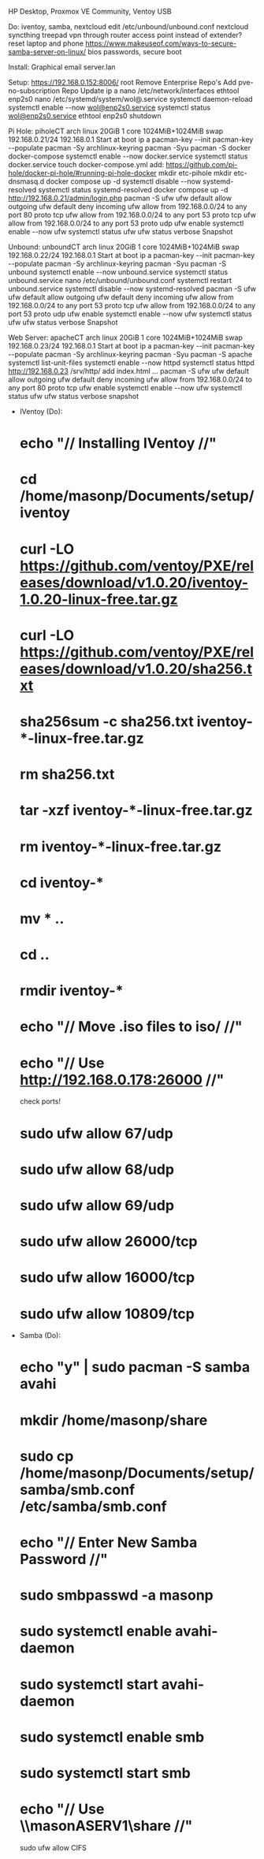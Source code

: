 HP Desktop, Proxmox VE Community, Ventoy USB

Do:
	iventoy, samba, nextcloud
	edit /etc/unbound/unbound.conf
	nextcloud
	syncthing
	treepad
	vpn through router
	access point instead of extender?
	reset laptop and phone
	https://www.makeuseof.com/ways-to-secure-samba-server-on-linux/
	bios passwords, secure boot

Install:
	Graphical
	email
	server.lan

Setup:
	https://192.168.0.152:8006/
	root
	Remove Enterprise Repo's
	Add pve-no-subscription Repo
	Update
	ip a
	nano /etc/network/interfaces
	ethtool enp2s0
	nano /etc/systemd/system/wol@.service
	systemctl daemon-reload
	systemctl enable --now wol@enp2s0.service
	systemctl status wol@enp2s0.service
	ethtool enp2s0
	shutdown

Pi Hole:
	piholeCT
	arch linux
	20GiB
	1 core
	1024MiB+1024MiB swap
	192.168.0.21/24
	192.168.0.1
	Start at boot
	ip a
	pacman-key --init
	pacman-key --populate
	pacman -Sy archlinux-keyring
	pacman -Syu
	pacman -S docker docker-compose
	systemctl enable --now docker.service
	systemctl status docker.service
	touch docker-compose.yml
	add: https://github.com/pi-hole/docker-pi-hole/#running-pi-hole-docker
	mkdir etc-pihole
	mkdir etc-dnsmasq.d
	docker compose up -d
	systemctl disable --now systemd-resolved
	systemctl status systemd-resolved
	docker compose up -d
	http://192.168.0.21/admin/login.php
	pacman -S ufw
	ufw default allow outgoing
	ufw default deny incoming
	ufw allow from 192.168.0.0/24 to any port 80 proto tcp
	ufw allow from 192.168.0.0/24 to any port 53 proto tcp
	ufw allow from 192.168.0.0/24 to any port 53 proto udp
	ufw enable
	systemctl enable --now ufw
	systemctl status ufw
	ufw status verbose
	Snapshot

Unbound:
	unboundCT
	arch linux
	20GiB
	1 core
	1024MiB+1024MiB swap
	192.168.0.22/24
	192.168.0.1
	Start at boot
	ip a
	pacman-key --init
	pacman-key --populate
	pacman -Sy archlinux-keyring
	pacman -Syu
	pacman -S unbound
	systemctl enable --now unbound.service
	systemctl status unbound.service
	nano /etc/unbound/unbound.conf
	systemctl restart unbound.service
	systemctl disable --now systemd-resolved
	pacman -S ufw
	ufw default allow outgoing
	ufw default deny incoming
	ufw allow from 192.168.0.0/24 to any port 53 proto tcp
	ufw allow from 192.168.0.0/24 to any port 53 proto udp
	ufw enable
	systemctl enable --now ufw
	systemctl status ufw
	ufw status verbose
	Snapshot

Web Server:
	apacheCT
	arch linux
	20GiB
	1 core
	1024MiB+1024MiB swap
	192.168.0.23/24
	192.168.0.1
	Start at boot
	ip a
	pacman-key --init
	pacman-key --populate
	pacman -Sy archlinux-keyring
	pacman -Syu
	pacman -S apache
	systemctl list-unit-files
	systemctl enable --now httpd
	systemctl status httpd
	http://192.168.0.23
	/srv/http/
	add index.html ...
	pacman -S ufw
	ufw default allow outgoing
	ufw default deny incoming
	ufw allow from 192.168.0.0/24 to any port 80 proto tcp
	ufw enable
	systemctl enable --now ufw
	systemctl status ufw
	ufw status verbose
	snapshot

* IVentoy (Do):
	# echo "// Installing IVentoy //"
	# cd /home/masonp/Documents/setup/iventoy
	# curl -LO  https://github.com/ventoy/PXE/releases/download/v1.0.20/iventoy-1.0.20-linux-free.tar.gz
	# curl -LO  https://github.com/ventoy/PXE/releases/download/v1.0.20/sha256.txt
	# sha256sum -c sha256.txt iventoy-*-linux-free.tar.gz
	# rm sha256.txt
	# tar -xzf iventoy-*-linux-free.tar.gz
	# rm iventoy-*-linux-free.tar.gz
	# cd iventoy-*
	# mv * ..
	# cd ..
	# rmdir iventoy-*
	# echo "// Move .iso files to iso/ //"
	# echo "// Use http://192.168.0.178:26000 //"
	check ports!
	# sudo ufw allow 67/udp
	# sudo ufw allow 68/udp
	# sudo ufw allow 69/udp
	# sudo ufw allow 26000/tcp
	# sudo ufw allow 16000/tcp
	# sudo ufw allow 10809/tcp

* Samba (Do):
	# echo "y" | sudo pacman -S samba avahi
	# mkdir /home/masonp/share
	# sudo cp /home/masonp/Documents/setup/samba/smb.conf /etc/samba/smb.conf
	# echo "// Enter New Samba Password //"
	# sudo smbpasswd -a masonp
	# sudo systemctl enable avahi-daemon
	# sudo systemctl start avahi-daemon
	# sudo systemctl enable smb
	# sudo systemctl start smb
	# echo "// Use \\\\masonASERV1\\share //"
	sudo ufw allow CIFS 